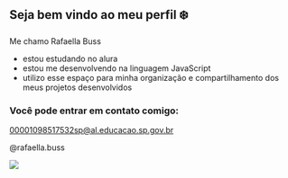 ## Seja bem vindo ao meu perfil ❄️

Me chamo Rafaella Buss

- estou estudando no alura
- estou me desenvolvendo na linguagem JavaScript
- utilizo esse espaço para minha organização e compartilhamento dos meus projetos desenvolvidos

### Você pode entrar em contato comigo:

00001098517532sp@al.educacao.sp.gov.br

@rafaella.buss

![](https://tenor.com/pt-BR/view/giovanna-giovanna-lancellotti-globo-netflix-novela-gif-24422006)

